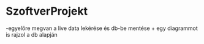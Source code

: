 # SzoftverProjekt
-egyelőre megvan a live data lekérése és db-be mentése + egy diagrammot is rajzol a db alapján
